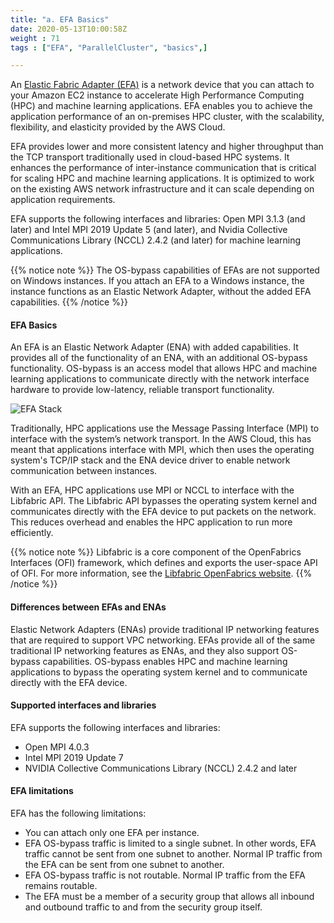 ```yaml
---
title: "a. EFA Basics"
date: 2020-05-13T10:00:58Z
weight : 71
tags : ["EFA", "ParallelCluster", "basics",]

---
```


An [Elastic Fabric Adapter (EFA)](https://aws.amazon.com/hpc/efa/) is a network device that you can attach to your Amazon EC2 instance to accelerate High Performance Computing (HPC) and machine learning applications.
EFA enables you to achieve the application performance of an on-premises HPC cluster, with the scalability, flexibility, and elasticity provided by the AWS Cloud.

EFA provides lower and more consistent latency and higher throughput than the TCP transport traditionally used in cloud-based HPC systems.
It enhances the performance of inter-instance communication that is critical for scaling HPC and machine learning applications.
It is optimized to work on the existing AWS network infrastructure and it can scale depending on application requirements.

EFA supports the following interfaces and libraries: Open MPI 3.1.3 (and later) and Intel MPI 2019 Update 5 (and later), and Nvidia Collective Communications Library (NCCL) 2.4.2 (and later) for machine learning applications.

{{% notice note %}}
The OS-bypass capabilities of EFAs are not supported on Windows instances. If you attach an EFA to a Windows instance, the instance functions as an Elastic Network Adapter, without the added EFA capabilities.
{{% /notice %}}

#### EFA Basics

An EFA is an Elastic Network Adapter (ENA) with added capabilities. It provides all of the functionality of an ENA, with an additional OS-bypass functionality. OS-bypass is an access model that allows HPC and machine learning applications to communicate directly with the network interface hardware to provide low-latency, reliable transport functionality.

![EFA Stack](/images/efa/efa_stack.png)

Traditionally, HPC applications use the Message Passing Interface (MPI) to interface with the system’s network transport. In the AWS Cloud, this has meant that applications interface with MPI, which then uses the operating system's TCP/IP stack and the ENA device driver to enable network communication between instances.

With an EFA, HPC applications use MPI or NCCL to interface with the Libfabric API. The Libfabric API bypasses the operating system kernel and communicates directly with the EFA device to put packets on the network. This reduces overhead and enables the HPC application to run more efficiently.

{{% notice note %}}
Libfabric is a core component of the OpenFabrics Interfaces (OFI) framework, which defines and exports the user-space API of OFI. For more information, see the [Libfabric OpenFabrics website](https://ofiwg.github.io/libfabric/).
{{% /notice %}}


#### Differences between EFAs and ENAs

Elastic Network Adapters (ENAs) provide traditional IP networking features that are required to support VPC networking. EFAs provide all of the same traditional IP networking features as ENAs, and they also support OS-bypass capabilities. OS-bypass enables HPC and machine learning applications to bypass the operating system kernel and to communicate directly with the EFA device.


#### Supported interfaces and libraries

EFA supports the following interfaces and libraries:
- Open MPI 4.0.3
- Intel MPI 2019 Update 7
- NVIDIA Collective Communications Library (NCCL) 2.4.2 and later


#### EFA limitations

EFA has the following limitations:
- You can attach only one EFA per instance.
- EFA OS-bypass traffic is limited to a single subnet. In other words, EFA traffic cannot be sent from one subnet to another. Normal IP traffic from the EFA can be sent from one subnet to another.
- EFA OS-bypass traffic is not routable. Normal IP traffic from the EFA remains routable.
- The EFA must be a member of a security group that allows all inbound and outbound traffic to and from the security group itself.
